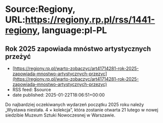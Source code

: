# Source:Regiony, URL:https://regiony.rp.pl/rss/1441-regiony, language:pl-PL

## Rok 2025 zapowiada mnóstwo artystycznych przeżyć
 - [https://regiony.rp.pl/warto-zobaczyc/art41714281-rok-2025-zapowiada-mnostwo-artystycznych-przezyc](https://regiony.rp.pl/warto-zobaczyc/art41714281-rok-2025-zapowiada-mnostwo-artystycznych-przezyc)
 - RSS feed: $source
 - date published: 2025-01-22T18:06:51+00:00

Do najbardziej oczekiwanych wydarzeń początku 2025 roku należy „Wystawa niestała. 4 × kolekcja”, która zostanie otwarta 21 lutego w nowej siedzibie Muzeum Sztuki Nowoczesnej w Warszawie.

